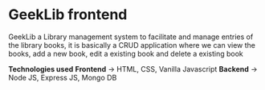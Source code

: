 # GeekLib frontend
GeekLib a Library management system to facilitate and manage entries of the library books, it is basically a CRUD application where we can view the books, add a new book, edit a existing book and delete a existing book

**Technologies used**
**Frontend** -> HTML, CSS, Vanilla Javascript
**Backend** -> Node JS, Express JS, Mongo DB
